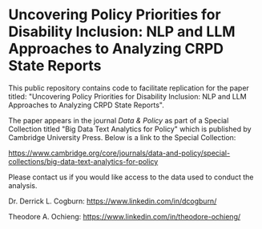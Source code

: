 # Uncovering Policy Priorities for Disability Inclusion: NLP and LLM Approaches to Analyzing CRPD State Reports
This public repository contains code to facilitate replication for the paper titled: "Uncovering Policy Priorities for Disability Inclusion: NLP and LLM Approaches to Analyzing CRPD State Reports".

The paper appears in the journal _Data & Policy_ as part of a Special Collection titled "Big Data Text Analytics for Policy" which is published by Cambridge University Press. Below is a link to the Special Collection:

https://www.cambridge.org/core/journals/data-and-policy/special-collections/big-data-text-analytics-for-policy

Please contact us if you would like access to the data used to conduct the analysis.

Dr. Derrick L. Cogburn: https://www.linkedin.com/in/dcogburn/

Theodore A. Ochieng: https://www.linkedin.com/in/theodore-ochieng/
